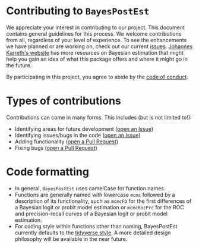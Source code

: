 # Contributing to `BayesPostEst`

We appreciate your interest in contributing to our project. This document contains general guidelines for this process. We welcome contributions from all, regardless of your level of experience. To see the enhancements we have planned or are working on, check out our current [ issues](https://github.com/ShanaScogin/BayesPostEst/issues). [Johannes Karreth's website](http://www.jkarreth.net) has more resources on Bayesian estimation that might help you gain an idea of what this package offers and where it might go in the future.

By participating in this project, you agree to abide by the [code of conduct](CODE_OF_CONDUCT.md).

# Types of contributions 

Contributions can come in many forms. This includes (but is not limited to!):

- Identifying areas for future development ([open an Issue](https://github.com/ShanaScogin/BayesPostEst/issues))
- Identifying issues/bugs in the code ([open an Issue](https://github.com/ShanaScogin/BayesPostEst/issues))
- Adding functionality ([open a Pull Request](https://github.com/ShanaScogin/BayesPostEst/pulls))
- Fixing bugs ([open a Pull Request](https://github.com/ShanaScogin/BayesPostEst/pulls))

# Code formatting
- In general, `BayesPostEst` uses camelCase for function names.
- Functions are generally named with lowercase `mcmc` followed by a description of its functionality, such as `mcmcFD` for the first differences of a Bayesian logit or probit model estimation or `mcmcRocPrc` for the ROC and precision-recall curves of a Bayesian logit or probit model estimation.
- For coding style within functions other than naming, BayesPostEst currently defaults to the [tidyverse style](https://style.tidyverse.org/). A more detailed design philosophy will be available in the near future.